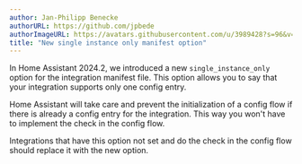 ```yaml
---
author: Jan-Philipp Benecke
authorURL: https://github.com/jpbede
authorImageURL: https://avatars.githubusercontent.com/u/3989428?s=96&v=4
title: "New single instance only manifest option"
---
```


In Home Assistant 2024.2, we introduced a new `single_instance_only` option for the integration manifest file.
This option allows you to say that your integration supports only one config entry.

Home Assistant will take care and prevent the initialization of a config flow if there is already a config entry for the integration.
This way you won't have to implement the check in the config flow.

Integrations that have this option not set and do the check in the config flow should replace it with the new option.